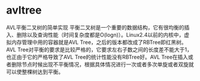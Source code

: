 # avltree
AVL平衡二叉树的简单实现
平衡二叉树是一个重要的数据结构，它有很均衡的插入、删除以及查询性能（时间复杂度都是O(logn)）。Linux2.4以前的内核中，虚拟内存管理中用的容器就是AVL Tree，之后的版本都改成了RBTree即红黑树。AVL Tree对平衡的要求是比较严格的，它要求左右子数之间的长度差不能大于1，也正由于它的严格导致了AVL Tree的统计性能没有RBTree好。AVL Tree在插入或者删除节点时候出现不平衡情况，根据具体情况进行一次或者多次单旋或者双旋就可以使整棵树达到平衡。
